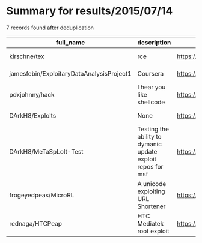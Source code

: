
# Summary for results/2015/07/14
    
7 records found after deduplication

| full_name | description | html_url | matched_list | matched_count | pushed_at | size | stargazers_count | language | forks_count |
|-------------------------------------------|-------------------------------------------------------------|--------------------------------------------------------------|----------------|-----------------|---------------------------|--------|--------------------|------------|---------------|
| kirschne/tex | rce | https://github.com/kirschne/tex | ['rce'] | 1 | 2015-07-14 17:28:51+00:00 | 5452 | 0 | TeX | 0 |
| jamesfebin/ExploitaryDataAnalysisProject1 | Coursera | https://github.com/jamesfebin/ExploitaryDataAnalysisProject1 | ['exploit'] | 1 | 2015-07-14 09:09:34+00:00 | 140 | 0 | R | 0 |
| pdxjohnny/hack | I hear you like shellcode | https://github.com/pdxjohnny/hack | ['shellcode'] | 1 | 2015-07-14 06:37:03+00:00 | 116 | 2 | Python | 0 |
| DArkH8/Exploits | None | https://github.com/DArkH8/Exploits | ['exploit'] | 1 | 2015-07-14 10:53:50+00:00 | 0 | 0 | | 0 |
| DArkH8/MeTaSpLoIt-Test | Testing the ability to dymanic update exploit repos for msf | https://github.com/DArkH8/MeTaSpLoIt-Test | ['exploit'] | 1 | 2015-07-14 11:59:24+00:00 | 152 | 0 | Ruby | 0 |
| frogeyedpeas/MicroRL | A unicode exploiting URL Shortener | https://github.com/frogeyedpeas/MicroRL | ['exploit'] | 1 | 2015-07-14 15:06:44+00:00 | 120 | 0 | | 0 |
| rednaga/HTCPeap | HTC Mediatek root exploit | https://github.com/rednaga/HTCPeap | ['exploit'] | 1 | 2015-07-14 18:54:59+00:00 | 236 | 8 | Java | 6 |
